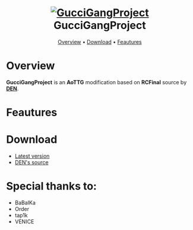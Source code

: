 <h1 align="center">
  <br>
  <a href="https://github.com/JustlPain/GucciGangProject"><img src="https://i.imgur.com/72NvqqP.png" alt="GucciGangProject"></a>
  <br>
  GucciGangProject
  <br>
</h1>

<p align="center">
  <a href="#overview">Overview</a>
  •
  <a href="#download">Download</a>
  •
  <a href="#feautures">Feautures</a>
</p>


# Overview
**GucciGangProject** is an **AoTTG** modification based on **RCFinal** source by **[DEN](#download)**.
# Feautures

# Download
* [Latest version](#download)
* [DEN's source](#download)

# Special thanks to:
* BaBaIKa
* Order
* tap1k
* VENICE
